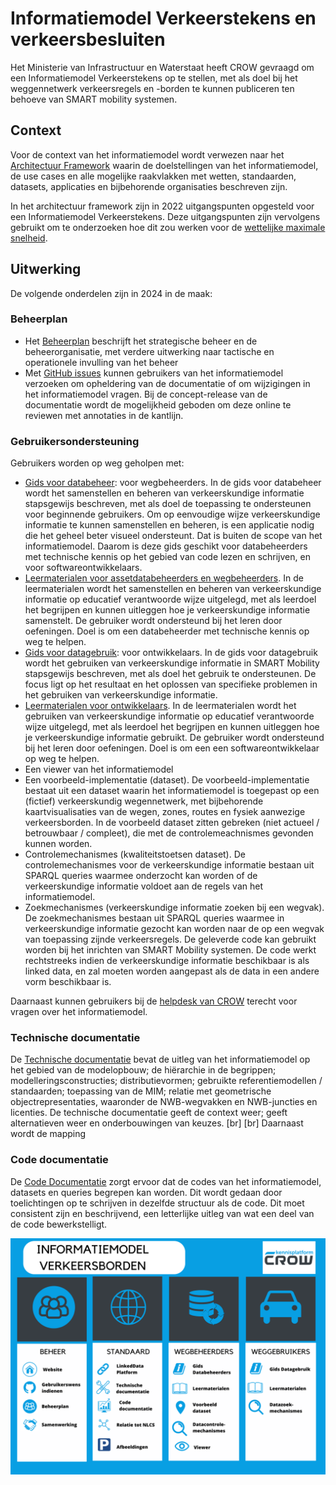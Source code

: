 # Informatiemodel Verkeerstekens en verkeersbesluiten

Het Ministerie van Infrastructuur en Waterstaat heeft CROW gevraagd om een Informatiemodel Verkeerstekens op te stellen, met als doel bij het weggennetwerk verkeersregels en -borden te kunnen publiceren ten behoeve van SMART mobility systemen.

## Context
Voor de context van het informatiemodel wordt verwezen naar het [Architectuur Framework](https://docs.crow.nl/verkeersborden/framework) waarin de doelstellingen van het informatiemodel, de use cases en alle mogelijke raakvlakken met wetten, standaarden, datasets, applicaties en bijbehorende organisaties beschreven zijn. 

In het architectuur framework zijn in 2022 uitgangspunten opgesteld voor een Informatiemodel Verkeerstekens. Deze uitgangspunten zijn vervolgens gebruikt om te onderzoeken hoe dit zou werken voor de [wettelijke maximale snelheid](https://docs.crow.nl/verkeersborden/maximalesnelheid/). 


## Uitwerking

De volgende onderdelen zijn in 2024 in de maak:


### Beheerplan

* Het [Beheerplan](https://docs.crow.nl/verkeersborden/beheerplan) beschrijft het strategische beheer en de beheerorganisatie, met verdere uitwerking naar tactische en operationele invulling van het beheer
* Met [GitHub issues](https://github.com/Stichting-CROW/verkeersborden/issues) kunnen gebruikers van het informatiemodel verzoeken om opheldering van de documentatie of om wijzigingen in het informatiemodel vragen. Bij de concept-release van de documentatie wordt de mogelijkheid geboden om deze online te reviewen met annotaties in de kantlijn.


### Gebruikersondersteuning
Gebruikers worden op weg geholpen met:

* [Gids voor databeheer](https://docs.crow.nl/verkeersborden/howtodatamanagement): voor wegbeheerders. In de gids voor databeheer wordt het samenstellen en beheren van verkeerskundige informatie stapsgewijs beschreven, met als doel de toepassing te ondersteunen voor beginnende gebruikers. Om op eenvoudige wijze verkeerskundige informatie te kunnen samenstellen en beheren, is een applicatie nodig die het geheel beter visueel ondersteunt. Dat is buiten de scope van het informatiemodel. Daarom is deze gids geschikt voor databeheerders met technische kennis op het gebied van code lezen en schrijven, en voor softwareontwikkelaars.
* [Leermaterialen voor assetdatabeheerders en wegbeheerders](datamanagementguide). In de leermaterialen wordt het samenstellen en beheren van verkeerskundige informatie op educatief verantwoorde wijze uitgelegd, met als leerdoel het begrijpen en kunnen uitleggen hoe je verkeerskundige informatie samenstelt. De gebruiker wordt ondersteund bij het leren door oefeningen. Doel is om een databeheerder met technische kennis op weg te helpen.
* [Gids voor datagebruik](https://docs.crow.nl/verkeersborden/howtousedata): voor ontwikkelaars. In de gids voor datagebruik wordt het gebruiken van verkeerskundige informatie in SMART Mobility stapsgewijs beschreven, met als doel het gebruik te ondersteunen. De focus ligt op het resultaat en het oplossen van specifieke problemen in het gebruiken van verkeerskundige informatie.
* [Leermaterialen voor ontwikkelaars](datauserguide). In de leermaterialen wordt het gebruiken van verkeerskundige informatie op educatief verantwoorde wijze uitgelegd, met als leerdoel het begrijpen en kunnen uitleggen hoe je verkeerskundige informatie gebruikt. De gebruiker wordt ondersteund bij het leren door oefeningen. Doel is om een een softwareontwikkelaar op weg te helpen.
* Een viewer van het informatiemodel
* Een voorbeeld-implementatie (dataset). De voorbeeld-implementatie bestaat uit een dataset waarin het informatiemodel is toegepast op een (fictief) verkeerskundig wegennetwerk, met bijbehorende kaartvisualisaties van de wegen, zones, routes en fysiek aanwezige verkeersborden. In de voorbeeld dataset zitten gebreken (niet actueel / betrouwbaar / compleet), die met de controlemeachnismes gevonden kunnen worden.
* Controlemechanismes (kwaliteitstoetsen dataset). De controlemechanismes voor de verkeerskundige informatie bestaan uit SPARQL queries waarmee onderzocht kan worden of de verkeerskundige informatie voldoet aan de regels van het informatiemodel. 
* Zoekmechanismes (verkeerskundige informatie zoeken bij een wegvak). De zoekmechanismes bestaan uit SPARQL queries waarmee in verkeerskundige informatie gezocht kan worden naar de op een wegvak van toepassing zijnde verkeersregels. De geleverde code kan gebruikt worden bij het inrichten van SMART Mobility systemen. De code werkt rechtstreeks indien de verkeerskundige informatie beschikbaar is als linked data, en zal moeten worden aangepast als de data in een andere vorm beschikbaar is.

Daarnaast kunnen gebruikers bij de [helpdesk van CROW](https://www.crow.nl/ondersteuning/helpdesk) terecht voor vragen over het informatiemodel. 


### Technische documentatie
De [Technische documentatie](https://docs.crow.nl/verkeersborden/technicaldocs) bevat de uitleg van het informatiemodel op het gebied van de modelopbouw; de hiërarchie in de begrippen; modelleringsconstructies; distributievormen; gebruikte referentiemodellen / standaarden; toepassing van de MIM; relatie met geometrische objectrepresentaties, waaronder de NWB-wegvakken en NWB-juncties en licenties. De technische documentatie geeft de context weer; geeft alternatieven weer en onderbouwingen van keuzes. 
[br]
[br]
Daarnaast wordt de mapping 


### Code documentatie
De [Code Documentatie](https://docs.crow.nl/verkeersborden/codedocs) zorgt ervoor dat de codes van het informatiemodel, datasets en queries begrepen kan worden. Dit wordt gedaan door toelichtingen op te schrijven in dezelfde structuur als de code. Dit moet consistent zijn en beschrijvend, een letterlijke uitleg van wat een deel van de code bewerkstelligt. 


<!-- Image Map Generated by http://www.image-map.net/ -->
<img src="https://github.com/Stichting-CROW/verkeersborden/blob/main/imagemapdocumentatie.png" usemap="#image-map">

<map name="image-map">
    <area target="_blank" alt="Website" title="Website" href="www.crow.nl" coords="160,1779,1019,2035" shape="rect">
    <area target="_blank" alt="Gebruikerswens indienen" title="Gebruikerswens indienen" href="https://github.com/Stichting-CROW/verkeersborden/issues" coords="164,2090,1023,2293" shape="rect">
    <area target="_blank" alt="Beheerplan" title="Beheerplan" href="https://docs.crow.nl/verkeersborden/beheerplan" coords="164,2357,974,2589" shape="rect">
    <area target="_blank" alt="Samenwerking" title="Samenwerking" href="https://docs.crow.nl/verkeersborden/samenwerking" coords="160,2632,1019,2856" shape="rect">
    <area target="_blank" alt="LinkedData Platform" title="LinkedData Platform" href="link to Hub? To overview versions?" coords="1239,1805,2143,2008" shape="rect">
    <area target="_blank" alt="Technische documentatie" title="Technische documentatie" href="https://docs.crow.nl/verkeersborden/technicaldocs" coords="1255,2068,2122,2312" shape="rect">
    <area target="_blank" alt="Code documentatie" title="Code documentatie" href="https://docs.crow.nl/verkeersborden/codedocs" coords="1251,2342,2106,2586" shape="rect">
    <area target="_blank" alt="Relatie tot NLCS" title="Relatie tot NLCS" href="https://docs.crow.nl/verkeersborden/mappingnlcs" coords="1251,2634,2159,2874" shape="rect">
    <area target="_blank" alt="Afbeeldingen" title="Afbeeldingen" href="https://github.com/Stichting-CROW/verkeersborden/tree/main/images" coords="1247,2905,2057,3141" shape="rect">
    <area target="_blank" alt="Gids Databeheer" title="Gids Databeheer" href="https://docs.crow.nl/verkeersborden/datamanagementguide" coords="2366,1791,3274,2019" shape="rect">
    <area target="_blank" alt="Leermaterialen Databeheer" title="Leermaterialen Databeheer" href="https://docs.crow.nl/verkeersborden/howtodatamanagement" coords="2334,2082,3274,2301" shape="rect">
    <area target="_blank" alt="Voorbeeld datasets" title="Voorbeeld datasets" href="https://github.com/Stichting-CROW/verkeersborden/tree/main/exampledatasets" coords="2342,2353,3233,2585" shape="rect">
    <area target="_blank" alt="Datacontrolemechanismes" title="Datacontrolemechanismes" href="https://github.com/Stichting-CROW/verkeersborden/tree/main/datachecks" coords="2342,2650,3282,2923" shape="rect">
    <area target="_blank" alt="Viewer" title="Viewer" href="https://docs.crow.nl/verkeersborden/viewer" coords="2358,2974,3217,3145" shape="rect">
    <area target="_blank" alt="Gids Datagebruik" title="Gids Datagebruik" href="https://docs.crow.nl/verkeersborden/datauserguide" coords="3457,1805,4410,1988" shape="rect">
    <area target="_blank" alt="Leermaterialen Datagebruik" title="Leermaterialen Datagebruik" href="https://docs.crow.nl/verkeersborden/howtousedata" coords="3453,2086,4385,2281" shape="rect">
    <area target="_blank" alt="Datazoekmechanismes" title="Datazoekmechanismes" href="https://github.com/Stichting-CROW/verkeersborden/tree/main/dataquerys" coords="3457,2356,4357,2616" shape="rect">
</map>


